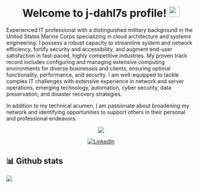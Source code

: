 <!-- ### Hi there 👋 -->

<h1 align="center">
  Welcome to j-dahl7s profile!
  <img src="https://media.giphy.com/media/hvRJCLFzcasrR4ia7z/giphy.gif" width="28">
</h1>

<!--
**j-dahl7/j-dahl7** is a ✨ _special_ ✨ repository because its `README.md` (this file) appears on your GitHub profile. -->

<!-- Here are some ideas to get you started: -->

Experienced IT professional with a distinguished military background in the United States Marine Corps specializing in cloud architecture and systems engineering. I possess a robust capacity to streamline system and network efficiency, fortify security and accessibility, and augment end-user satisfaction in fast-paced, highly competitive industries. My proven track record includes configuring and managing extensive computing environments for diverse businesses and clients, ensuring optimal functionality, performance, and security. I am well-equipped to tackle complex IT challenges with extensive experience in network and server operations, emerging technology, automation, cyber security, data preservation, and disaster recovery strategies.

In addition to my technical acumen, I am passionate about broadening my network and identifying opportunities to support others in their personal and professional endeavors.
<!--
- 🌱 I’m currently learning 
- 👯 I’m looking to collaborate on ...
- 🤔 I’m looking for help with ...
- 💬 Ask me about ...
- 📫 How to reach me: ...
- 😄 Pronouns: ...
- ⚡ Fun fact: ...

-->


<!-- Typing SVG by DenverCoder1 - https://github.com/DenverCoder1/readme-typing-svg -->
<p align="center">
  <a href="https://github.com/DenverCoder1/readme-typing-svg"><img src="https://readme-typing-svg.herokuapp.com/?lines=Thank%20You%20For%20Stopping%20By&font=roboto&center=true&width=440&height=45&color=FFFFFF&vCenter=true&size=22"></a>
</p>


<p align="center">
  <a href="https://www.linkedin.com/in/jerraddahlager/">
    <img alt="LinkedIn" title="LinkedIn" src="https://img.shields.io/badge/-Jerrad%20Dahlager-blue?style=for-the-badge&logo=Linkedin&logoColor=white/"></a>
</p>

## 📊 Github stats
<p >
  <img align="left" src="https://github-readme-stats.vercel.app/api?username=j-dahl7&show_icons=true&bg_color=#FFFFFF&title_color=000000&text_color=000000&icon_color=ff0000&hide_border=true&count_private=true" />
</p>

